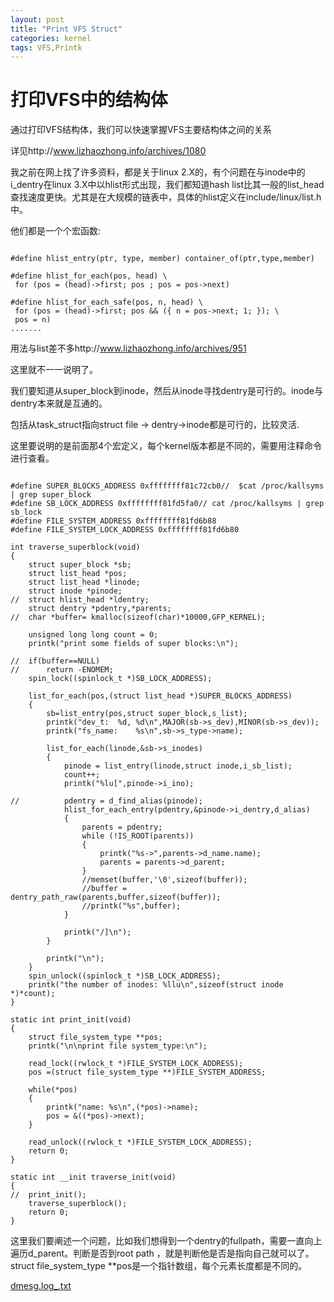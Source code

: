 ```yaml
---
layout: post
title: "Print VFS Struct"
categories: kernel
tags: VFS,Printk
---
```

打印VFS中的结构体
==================
通过打印VFS结构体，我们可以快速掌握VFS主要结构体之间的关系

详见http://www.lizhaozhong.info/archives/1080

我之前在网上找了许多资料，都是关于linux 2.X的，有个问题在与inode中的i_dentry在linux 3.X中以hlist形式出现，我们都知道hash list比其一般的list_head查找速度更快。尤其是在大规模的链表中，具体的hlist定义在include/linux/list.h中。

他们都是一个个宏函数:

<pre><code>
#define hlist_entry(ptr, type, member) container_of(ptr,type,member)
 
#define hlist_for_each(pos, head) \
 for (pos = (head)->first; pos ; pos = pos->next)
 
#define hlist_for_each_safe(pos, n, head) \
 for (pos = (head)->first; pos && ({ n = pos->next; 1; }); \
 pos = n)
.......
</code></pre>

用法与list差不多http://www.lizhaozhong.info/archives/951

这里就不一一说明了。

我们要知道从super_block到inode，然后从inode寻找dentry是可行的。inode与dentry本来就是互通的。

包括从task_struct指向struct file -> dentry->inode都是可行的，比较灵活.

这里要说明的是前面那4个宏定义，每个kernel版本都是不同的，需要用注释命令进行查看。

<pre><code>
#define SUPER_BLOCKS_ADDRESS 0xffffffff81c72cb0//  $cat /proc/kallsyms | grep super_block
#define SB_LOCK_ADDRESS 0xffffffff81fd5fa0// cat /proc/kallsyms | grep sb_lock
#define FILE_SYSTEM_ADDRESS 0xffffffff81fd6b88
#define FILE_SYSTEM_LOCK_ADDRESS 0xffffffff81fd6b80
 
int traverse_superblock(void)
{
    struct super_block *sb;
    struct list_head *pos;
    struct list_head *linode;
    struct inode *pinode;
//  struct hlist_head *ldentry;
    struct dentry *pdentry,*parents;
//  char *buffer= kmalloc(sizeof(char)*10000,GFP_KERNEL);   
 
    unsigned long long count = 0;
    printk("print some fields of super blocks:\n");
 
//  if(buffer==NULL)
//      return -ENOMEM;
    spin_lock((spinlock_t *)SB_LOCK_ADDRESS);
 
    list_for_each(pos,(struct list_head *)SUPER_BLOCKS_ADDRESS)
    {
        sb=list_entry(pos,struct super_block,s_list);
        printk("dev_t:  %d, %d\n",MAJOR(sb->s_dev),MINOR(sb->s_dev));
        printk("fs_name:    %s\n",sb->s_type->name);
 
        list_for_each(linode,&sb->s_inodes)
        {
            pinode = list_entry(linode,struct inode,i_sb_list);
            count++;
            printk("%lu[",pinode->i_ino);
 
//          pdentry = d_find_alias(pinode);
            hlist_for_each_entry(pdentry,&pinode->i_dentry,d_alias)
            {
                parents = pdentry;
                while (!IS_ROOT(parents))
                {
                    printk("%s->",parents->d_name.name);
                    parents = parents->d_parent;
                }
                //memset(buffer,'\0',sizeof(buffer));
                //buffer = dentry_path_raw(parents,buffer,sizeof(buffer));
                //printk("%s",buffer);
            }
 
            printk("/]\n");
        }
 
        printk("\n");
    }
    spin_unlock((spinlock_t *)SB_LOCK_ADDRESS);
    printk("the number of inodes: %llu\n",sizeof(struct inode *)*count);
}
 
static int print_init(void)
{
    struct file_system_type **pos;
    printk("\n\nprint file system_type:\n");
 
    read_lock((rwlock_t *)FILE_SYSTEM_LOCK_ADDRESS);
    pos =(struct file_system_type **)FILE_SYSTEM_ADDRESS;
 
    while(*pos)
    {
        printk("name: %s\n",(*pos)->name);
        pos = &((*pos)->next);
    }
 
    read_unlock((rwlock_t *)FILE_SYSTEM_LOCK_ADDRESS);
    return 0;
}
 
static int __init traverse_init(void)
{
//  print_init();
    traverse_superblock();
    return 0;
}
</code></pre>

这里我们要阐述一个问题，比如我们想得到一个dentry的fullpath，需要一直向上遍历d_parent。判断是否到root path ，就是判断他是否是指向自己就可以了。
struct file_system_type **pos是一个指针数组，每个元素长度都是不同的。

[dmesg.log_.txt](/assets/resources/dmesg.log_.txt)
